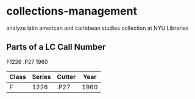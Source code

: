 # collections-management
analyze latin american and caribbean studies collection at NYU Libraries

## Parts of a LC Call Number
F1226 .P27 1960

| Class | Series | Cutter | Year |
|-------|--------|--------|------|
|   F   |  1226  |  .P27  | 1960 |
